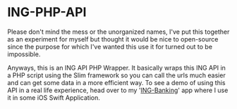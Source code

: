 # ING-PHP-API

Please don't mind the mess or the unorganized names, I've put this together as an experiment for myself but thought it would be nice to open-source since the purpose for which I've wanted this use it for turned out to be impossible.

Anyways, this is an ING API PHP Wrapper. It basically wraps this ING API in a PHP script using the Slim framework so you can call the urls much easier and can get some data in a more efficient way. To see a demo of using this API in a real life experience, head over to my '[ING-Banking](https://github.com/tomgekeerd/ING-Banking)' app where I use it in some iOS Swift Application.
